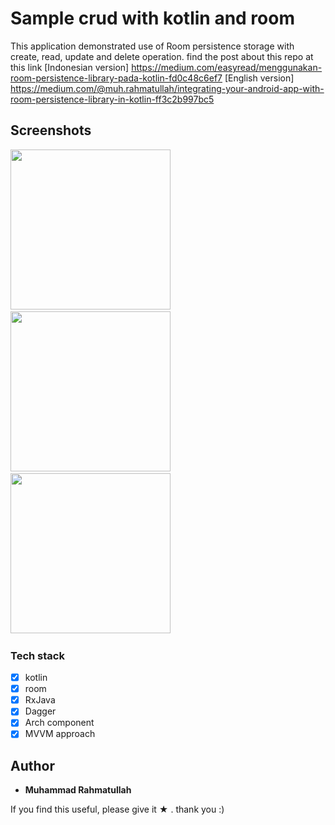 # Sample crud with kotlin and room

This application demonstrated use of Room persistence storage with create, read, update and delete operation.
find the post about this repo at this link 
[Indonesian version]
https://medium.com/easyread/menggunakan-room-persistence-library-pada-kotlin-fd0c48c6ef7
[English version]
https://medium.com/@muh.rahmatullah/integrating-your-android-app-with-room-persistence-library-in-kotlin-ff3c2b997bc5

## Screenshots

<img src="https://github.com/muhrahmatullah/Kotlin-crud-with-Room/blob/mvp-pattern/screenshots/home.png"
width="256">&nbsp;&nbsp;&nbsp;
<img src="https://github.com/muhrahmatullah/Kotlin-crud-with-Room/blob/mvp-pattern/screenshots/add.png"
width="256">&nbsp;&nbsp;&nbsp;
<img src="https://github.com/muhrahmatullah/Kotlin-crud-with-Room/blob/mvp-pattern/screenshots/detail.png"
width="256">&nbsp;&nbsp;&nbsp;

### Tech stack
* [x] kotlin
* [x] room
* [x] RxJava
* [x] Dagger
* [x] Arch component
* [x] MVVM approach

## Author

* **Muhammad Rahmatullah**

If you find this useful, please give it ★ . thank you :)

